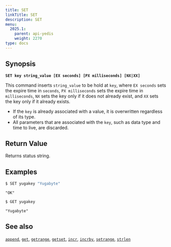 ```yaml
---
title: SET
linkTitle: SET
description: SET
menu:
  2025.1:
    parent: api-yedis
    weight: 2270
type: docs
---
```


## Synopsis

**`SET key string_value [EX seconds] [PX milliseconds] [NX|XX]`**

This command inserts `string_value` to be hold at `key`, where `EX seconds` sets the expire time in `seconds`, `PX milliseconds` sets the expire time in `milliseconds`, `NX` sets the key only if it does not already exist, and `XX` sets the key only if it already exists.

- If the `key` is already associated with a value, it is overwritten regardless of its type.
- All parameters that are associated with the `key`, such as data type and time to live, are discarded.

## Return Value

Returns status string.

## Examples

```sh
$ SET yugakey "Yugabyte"
```

```
"OK"
```

```sh
$ GET yugakey
```

```
"Yugabyte"
```

## See also

[`append`](../append/), [`get`](../get/), [`getrange`](../getrange/), [`getset`](../getset/), [`incr`](../incr/), [`incrby`](../incrby/), [`setrange`](../setrange/), [`strlen`](../strlen/)
